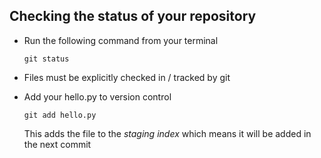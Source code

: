 
## Checking the status of your repository

* Run the following command from your terminal
    ```
    git status

    ```
* Files must be explicitly checked in / tracked by git
* Add your hello.py to version control

    ```
    git add hello.py

    ```
    This adds the file to the *staging index* which means it will be added in the next commit

